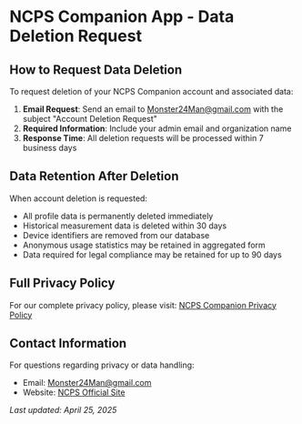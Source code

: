 # NCPS Companion App - Data Deletion Request

## How to Request Data Deletion

To request deletion of your NCPS Companion account and associated data:

1. **Email Request**: Send an email to Monster24Man@gmail.com with the subject "Account Deletion Request"
2. **Required Information**: Include your admin email and organization name
3. **Response Time**: All deletion requests will be processed within 7 business days

## Data Retention After Deletion

When account deletion is requested:
- All profile data is permanently deleted immediately
- Historical measurement data is deleted within 30 days
- Device identifiers are removed from our database
- Anonymous usage statistics may be retained in aggregated form
- Data required for legal compliance may be retained for up to 90 days

## Full Privacy Policy

For our complete privacy policy, please visit: [NCPS Companion Privacy Policy]((https://app.termly.io/dashboard/website/f9faed80-0e08-4d3a-be5e-9daac443225f/privacy-policy))

## Contact Information

For questions regarding privacy or data handling:
- Email: Monster24Man@gmail.com
- Website: [NCPS Official Site](https://www.northcountypump.com/)

*Last updated: April 25, 2025*
